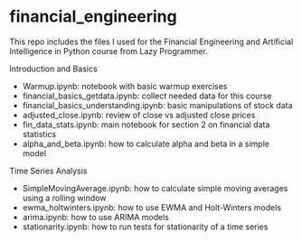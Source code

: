 # financial_engineering

This repo includes the files I used for the Financial Engineering and Artificial Intelligence in Python course from Lazy Programmer.

Introduction and Basics
 - Warmup.ipynb: notebook with basic warmup exercises
 - financial_basics_getdata.ipynb: collect needed data for this course
 - financial_basics_understanding.ipynb: basic manipulations of stock data
 - adjusted_close.ipynb: review of close vs adjusted close prices
 - fin_data_stats.ipynb: main notebook for section 2 on financial data statistics
 - alpha_and_beta.ipynb: how to calculate alpha and beta in a simple model
 
Time Series Analysis
 - SimpleMovingAverage.ipynb: how to calculate simple moving averages using a rolling window
 - ewma_holtwinters.ipynb: how to use EWMA and Holt-Winters models
 - arima.ipynb: how to use ARIMA models
 - stationarity.ipynb: how to run tests for stationarity of a time series
 
